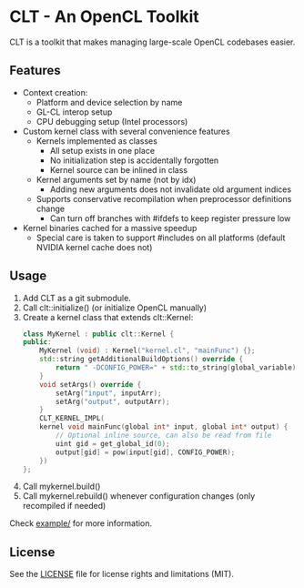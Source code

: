 CLT - An OpenCL Toolkit
====================

CLT is a toolkit that makes managing large-scale OpenCL codebases easier.

## Features
- Context creation:
    - Platform and device selection by name
    - GL-CL interop setup
    - CPU debugging setup (Intel processors)
- Custom kernel class with several convenience features
    - Kernels implemented as classes
        - All setup exists in one place
        - No initialization step is accidentally forgotten
        - Kernel source can be inlined in class
    - Kernel arguments set by name (not by idx)
        - Adding new arguments does not invalidate old argument indices
    - Supports conservative recompilation when preprocessor definitions change
        - Can turn off branches with #ifdefs to keep register pressure low
- Kernel binaries cached for a massive speedup
    - Special care is taken to support #includes on all platforms (default NVIDIA kernel cache does not)


## Usage

1. Add CLT as a git submodule.
2. Call clt::initialize() (or initialize OpenCL manually)
3. Create a kernel class that extends clt::Kernel:
    ```c++
    class MyKernel : public clt::Kernel {
    public:
        MyKernel (void) : Kernel("kernel.cl", "mainFunc") {};
        std::string getAdditionalBuildOptions() override {
            return " -DCONFIG_POWER=" + std::to_string(global_variable);
        }
        void setArgs() override {
            setArg("input", inputArr);
            setArg("output", outputArr);
        }
        CLT_KERNEL_IMPL(
        kernel void mainFunc(global int* input, global int* output) {
            // Optional inline source, can also be read from file
            uint gid = get_global_id(0);
            output[gid] = pow(input[gid], CONFIG_POWER);
        })
    };
    ```
4. Call mykernel.build()
5. Call mykernel.rebuild() whenever configuration changes (only recompiled if needed)

Check [example/](example/) for more information.

## License

See the [LICENSE](./LICENSE.md) file for license rights and limitations (MIT).
